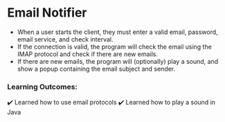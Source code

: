 # Email Notifier
- When a user starts the client, they must enter a valid email, password, email service, and check interval.
- If the connection is valid, the program will check the email using the IMAP protocol and check if there are new emails.
- If there are new emails, the program will (optionally) play a sound, and show a popup containing the email subject and sender.
### Learning Outcomes:
✔️ Learned how to use email protocols
✔️ Learned how to play a sound in Java
